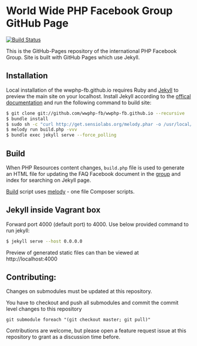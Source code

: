 # World Wide PHP Facebook Group GitHub Page

[![Build Status](https://travis-ci.org/wwphp-fb/wwphp-fb.github.io.png?branch=master)](https://travis-ci.org/wwphp-fb/wwphp-fb.github.io)

This is the GitHub-Pages repository of the international PHP Facebook Group. Site is built with GitHub Pages which use
Jekyll.

## Installation

Local installation of the wwphp-fb.github.io requires Ruby and [Jekyll][jekyll] to preview the main site on your localhost.
Install Jekyll according to the [offical documentation](http://jekyllrb.com/docs/installation/) and run the following command to build site:

```bash
$ git clone git://github.com/wwphp-fb/wwphp-fb.github.io --recursive
$ bundle install
$ sudo sh -c "curl http://get.sensiolabs.org/melody.phar -o /usr/local/bin/melody && chmod a+x /usr/local/bin/melody"
$ melody run build.php -vvv
$ bundle exec jekyll serve --force_polling
```

## Build

When PHP Resources content changes, `build.php` file is used to generate an HTML file for updating
the FAQ Facebook document in the [group][php-group] and index for searching on Jekyll page.

[Build][build] script uses [melody][melody] - one file Composer scripts.

## Jekyll inside Vagrant box

Forward port 4000 (default port) to 4000. Use below provided command to run jekyll:

```bash
$ jekyll serve --host 0.0.0.0
```

Preview of generated static files can than be viewed at http://localhost:4000

## Contributing:

Changes on submodules must be updated at this repository.

You have to checkout and push all submodules and commit the commit level changes to this repository

`git submodule foreach "(git checkout master; git pull)"`

Contributions are welcome, but please open a feature request issue at this repository to grant as a discussion time before.

[jekyll]: http://jekyllrb.com/
[php-group]: https://www.facebook.com/groups/2204685680/
[build]: https://github.com/wwphp-fb/php-resources/blob/master/generator.php
[melody]: http://melody.sensiolabs.org/
